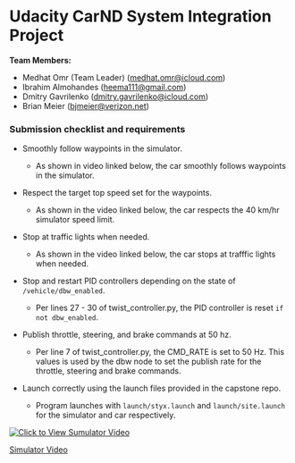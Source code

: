 # Udacity CarND System Integration Project
**Team Members:**
- Medhat Omr (Team Leader) (medhat.omr@icloud.com)
- Ibrahim Almohandes (heema111@gmail.com)
- Dmitry Gavrilenko (dmitry.gavrilenko@icloud.com)
- Brian Meier (bjmeier@verizon.net)

### Submission checklist and requirements

- Smoothly follow waypoints in the simulator.
    - As shown in video linked below, the car smoothly follows waypoints in the simulator.
    
- Respect the target top speed set for the waypoints.
    - As shown in the video linked below, the car respects the 40 km/hr simulator speed limit.
    
- Stop at traffic lights when needed.
    - As shown in the video linked below, the car stops at trafffic lights when needed. 
  
- Stop and restart PID controllers depending on the state of ``/vehicle/dbw_enabled``.
    - Per lines 27 - 30 of twist_controller.py, the PID controller is reset ``if not dbw_enabled``.
    
- Publish throttle, steering, and brake commands at 50 hz.
    - Per line 7 of twist_controller.py, the CMD_RATE is set to 50 Hz.  This values is used by the dbw node to set the publish rate for the throttle, steering and brake commands.
    
- Launch correctly using the launch files provided in the capstone repo.
    - Program launches with ``launch/styx.launch`` and ``launch/site.launch`` for the simulator and car respectively.
    

[![Click to View Sumulator Video](https://img.youtube.com/vi/GP0a8tXMdgk/0.jpg)](https://www.youtube.com/watch?v=GP0a8tXMdgk "Simulator Video")

[Simulator Video](https://www.youtube.com/watch?v=GP0a8tXMdgk)
